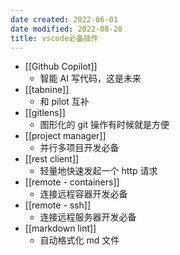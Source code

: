 ```yaml
---
date created: 2022-06-01
date modified: 2022-08-20
title: vscode必备插件
---
```


- [[Github Copilot]] 
	-  智能 AI 写代码，这是未来 
- [[tabnine]] 
	- 和 pilot 互补
-  [[gitlens]]  
	- 图形化的 git 操作有时候就是方便
- [[project manager]] 
	- 并行多项目开发必备
- [[rest client]]
	- 轻量地快速发起一个 http 请求 
- [[remote - containers]] 
	- 连接远程容器开发必备
- [[remote - ssh]] 
	- 连接远程服务器开发必备
- [[markdown lint]] 
	- 自动格式化 md 文件
